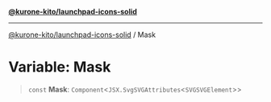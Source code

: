 [**@kurone-kito/launchpad-icons-solid**](../README.md)

***

[@kurone-kito/launchpad-icons-solid](../globals.md) / Mask

# Variable: Mask

> `const` **Mask**: `Component`\<`JSX.SvgSVGAttributes`\<`SVGSVGElement`\>\>
